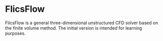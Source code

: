 # FlicsFlow
FlicsFlow is a general three-dimensional unstructured CFD solver based on the finite volume method. The initial version is intended for learning purposes.

